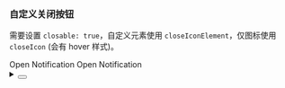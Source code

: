 ### 自定义关闭按钮

需要设置 `closable: true`，自定义元素使用 `closeIconElement`，仅图标使用 `closeIcon` (会有 hover 样式)。

<div class="cell-demo vp-raw">
  <yc-space>
    <yc-button
      type="primary"
      @click="handleNotification">
      Open Notification
    </yc-button>
    <yc-button
      type="primary"
      status="danger"
      @click="handleNotification2">
      Open Notification
    </yc-button>
  </yc-space>
</div>

<script setup>
import { h } from 'vue';
import { Notification, Button } from 'yc-design-vue';
import { IconCloseCircle } from '@arco-design/web-vue/es/icon';
const handleNotification = () => {
  Notification.info({
    title: 'Notification',
    content: 'This is a notification!',
    closable: true,
    closeIcon: h(IconCloseCircle),
  });
};
const handleNotification2 = () => {
  Notification.error({
    title: 'Notification',
    content: 'This is a notification!',
    closable: true,
    closeIconElement: h(
      Button,
      { size: 'mini' },
      {
        default: () => 'mini',
      }
    ),
  });
};
</script>

<details>
<summary>
 <button class="code-btn"  >
    <icon-code />
 </button>
</summary>

```vue
<template>
  <yc-space>
    <yc-button
      type="primary"
      @click="handleNotification">
      Open Notification
    </yc-button>
    <yc-button
      type="primary"
      status="danger"
      @click="handleNotification2">
      Open Notification
    </yc-button>
  </yc-space>
</template>

<script setup>
import { h } from 'vue';
import { Notification, Button } from 'yc-design-vue';
import { IconCloseCircle } from '@arco-design/web-vue/es/icon';
const handleNotification = () => {
  Notification.info({
    title: 'Notification',
    content: 'This is a notification!',
    closable: true,
    closeIcon: h(IconCloseCircle),
  });
};
const handleNotification2 = () => {
  Notification.error({
    title: 'Notification',
    content: 'This is a notification!',
    closable: true,
    closeIconElement: h(
      Button,
      { size: 'mini' },
      {
        default: () => 'mini',
      }
    ),
  });
};
</script>
```

</details>
